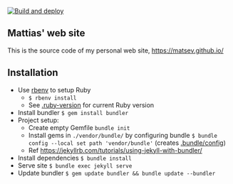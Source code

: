 [![Build and deploy](https://github.com/matsev/matsev.github.io/actions/workflows/cicd.yml/badge.svg)](https://github.com/matsev/matsev.github.io/actions/workflows/cicd.yml)

## Mattias' web site

This is the source code of my personal web site, https://matsev.github.io/

## Installation

* Use [rbenv](https://github.com/rbenv/rbenv#groom-your-apps-ruby-environment-with-rbenv) to setup Ruby
    * `$ rbenv install` 
    * See [.ruby-version](.ruby-version) for current Ruby version
* Install bundler `$ gem install bundler`
* Project setup:
    * Create empty Gemfile `bundle init`
    * Install gems in `./vendor/bundle/` by configuring bundle `$ bundle config --local set path 'vendor/bundle'` (creates [.bundle/config](.bundle/config))
    * Ref https://jekyllrb.com/tutorials/using-jekyll-with-bundler/
* Install dependencies `$ bundle install`
* Serve site `$ bundle exec jekyll serve`
* Update bundler `$ gem update bundler && bundle update --bundler`
